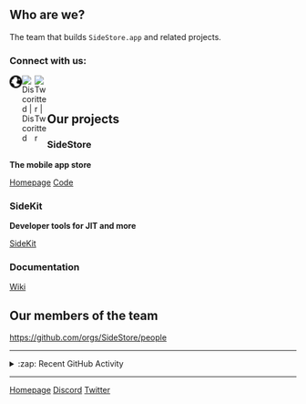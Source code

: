 <!-- 
Docs: How to use GitHub README and actions to auto-generate embedded content.
https://github.com/anuraghazra/github-readme-stats
https://www.youtube.com/watch?v=n6d4KHSKqGk
https://github.com/rahuldkjain/github-profile-readme-generator
 -->

## Who are we?

The team that builds `SideStore.app` and related projects.

### Connect with us:

<!--
[![Website](https://img.shields.io/website?label=sidestore.io&style=for-the-badge&url=https://sidestore.io)](https://sidestore.io)
[![Twitter Follow](https://img.shields.io/twitter/follow/sidestore_io?color=1DA1F2&logo=twitter&style=for-the-badge)](https://twitter.com/intent/follow?original_referer=https%3A%2F%2Fgithub.com%2Fsidestore&screen_name=sidestore)
[![GitHub Followers](https://img.shields.io/github/followers/sidestore?style=for-the-badge)]()
[![GitHub Sponsors](https://img.shields.io/github/sponsors/sidestore?style=for-the-badge
)]() 
-->

[<img align="left" alt="sidestore.io" width="22px" src="https://raw.githubusercontent.com/iconic/open-iconic/master/svg/globe.svg" />][website]
[<img align="left" alt="Discord | Discord" width="22px" src="https://cdn.jsdelivr.net/npm/simple-icons@v3/icons/discord.svg" />][discord]
[<img align="left" alt="Twitter | Twitter" width="22px" src="https://cdn.jsdelivr.net/npm/simple-icons@v3/icons/twitter.svg" />][twitter]

<br />
<br />

## Our projects

### SideStore

__The mobile app store__

[Homepage][website]
[Code][git.sidestore]

### SideKit

__Developer tools for JIT and more__

[SideKit][git.sidekit]

### Documentation

[Wiki][wiki]

## Our members of the team

https://github.com/orgs/SideStore/people

---

<details>
  <summary>:zap: Recent GitHub Activity</summary>

<!--START_SECTION:activity-->
1. 🗣 Commented on [#1052](https://github.com/SideStore/SideStore/issues/1052) in [SideStore/SideStore](https://github.com/SideStore/SideStore)
2. ❗️ Opened issue [#34](https://github.com/SideStore/StosVPN/issues/34) in [SideStore/StosVPN](https://github.com/SideStore/StosVPN)
3. ❗️ Opened issue [#1080](https://github.com/SideStore/SideStore/issues/1080) in [SideStore/SideStore](https://github.com/SideStore/SideStore)
4. 🗣 Commented on [#1046](https://github.com/SideStore/SideStore/issues/1046) in [SideStore/SideStore](https://github.com/SideStore/SideStore)
5. 🗣 Commented on [#1046](https://github.com/SideStore/SideStore/issues/1046) in [SideStore/SideStore](https://github.com/SideStore/SideStore)
6. 🗣 Commented on [#1046](https://github.com/SideStore/SideStore/issues/1046) in [SideStore/SideStore](https://github.com/SideStore/SideStore)
7. ❗️ Opened issue [#1079](https://github.com/SideStore/SideStore/issues/1079) in [SideStore/SideStore](https://github.com/SideStore/SideStore)
8. 🗣 Commented on [#1078](https://github.com/SideStore/SideStore/issues/1078) in [SideStore/SideStore](https://github.com/SideStore/SideStore)
9. 🗣 Commented on [#1078](https://github.com/SideStore/SideStore/issues/1078) in [SideStore/SideStore](https://github.com/SideStore/SideStore)
10. 💪 Opened PR [#1078](https://github.com/SideStore/SideStore/pull/1078) in [SideStore/SideStore](https://github.com/SideStore/SideStore)
11. 🗣 Commented on [#1075](https://github.com/SideStore/SideStore/issues/1075) in [SideStore/SideStore](https://github.com/SideStore/SideStore)
12. 🗣 Commented on [#1075](https://github.com/SideStore/SideStore/issues/1075) in [SideStore/SideStore](https://github.com/SideStore/SideStore)
13. 💪 Opened PR [#159](https://github.com/SideStore/SideStore-Docs/pull/159) in [SideStore/SideStore-Docs](https://github.com/SideStore/SideStore-Docs)
14. 🗣 Commented on [#233](https://github.com/SideStore/SideStore/issues/233) in [SideStore/SideStore](https://github.com/SideStore/SideStore)
15. 🗣 Commented on [#233](https://github.com/SideStore/SideStore/issues/233) in [SideStore/SideStore](https://github.com/SideStore/SideStore)
16. 🗣 Commented on [#1023](https://github.com/SideStore/SideStore/issues/1023) in [SideStore/SideStore](https://github.com/SideStore/SideStore)
17. 🗣 Commented on [#1075](https://github.com/SideStore/SideStore/issues/1075) in [SideStore/SideStore](https://github.com/SideStore/SideStore)
18. 🗣 Commented on [#1075](https://github.com/SideStore/SideStore/issues/1075) in [SideStore/SideStore](https://github.com/SideStore/SideStore)
19. ❗️ Opened issue [#1075](https://github.com/SideStore/SideStore/issues/1075) in [SideStore/SideStore](https://github.com/SideStore/SideStore)
20. 🗣 Commented on [#907](https://github.com/SideStore/SideStore/issues/907) in [SideStore/SideStore](https://github.com/SideStore/SideStore)
<!--END_SECTION:activity-->

</details>

---

[Homepage][patreon] [Discord][discord] [Twitter][twitter]

<!--
- [Patreon][patreon]
- [OpenCollective][opencollective]
- [YouTube][youtube]
-->

[website]: https://sidestore.io
[wiki]: https://wiki.sidestore.io
[twitter]: https://twitter.com/sidestore_io
[discord]: https://discord.gg/sidestore-949183273383395328
[youtube]: https://youtube.com/TODO
[patreon]: https://www.patreon.com/SideStore
[opencollective]: https://opencollective.com/TODO
[git.sidestore]: https://github.com/SideStore/SideStore/
[git.sidekit]: https://github.com/SideStore/SideKit

